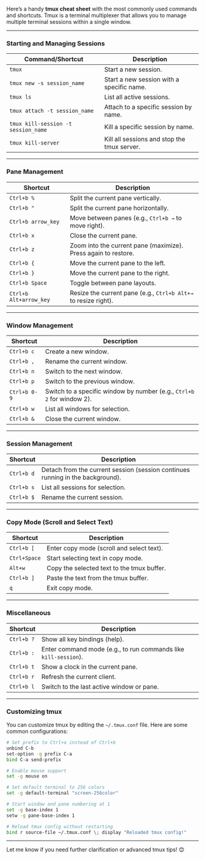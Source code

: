 Here’s a handy **tmux cheat sheet** with the most commonly used commands and shortcuts. Tmux is a terminal multiplexer that allows you to manage multiple terminal sessions within a single window.

---

### **Starting and Managing Sessions**
| Command/Shortcut               | Description                                                                 |
|---------------------------------|-----------------------------------------------------------------------------|
| `tmux`                         | Start a new session.                                                       |
| `tmux new -s session_name`     | Start a new session with a specific name.                                  |
| `tmux ls`                      | List all active sessions.                                                  |
| `tmux attach -t session_name`  | Attach to a specific session by name.                                      |
| `tmux kill-session -t session_name` | Kill a specific session by name.                                       |
| `tmux kill-server`             | Kill all sessions and stop the tmux server.                                |

---

### **Pane Management**
| Shortcut                        | Description                                                                 |
|---------------------------------|-----------------------------------------------------------------------------|
| `Ctrl+b %`                      | Split the current pane vertically.                                         |
| `Ctrl+b "`                      | Split the current pane horizontally.                                       |
| `Ctrl+b arrow_key`              | Move between panes (e.g., `Ctrl+b →` to move right).                        |
| `Ctrl+b x`                      | Close the current pane.                                                    |
| `Ctrl+b z`                      | Zoom into the current pane (maximize). Press again to restore.             |
| `Ctrl+b {`                      | Move the current pane to the left.                                         |
| `Ctrl+b }`                      | Move the current pane to the right.                                        |
| `Ctrl+b Space`                  | Toggle between pane layouts.                                               |
| `Ctrl+b Alt+arrow_key`          | Resize the current pane (e.g., `Ctrl+b Alt+→` to resize right).            |

---

### **Window Management**
| Shortcut                        | Description                                                                 |
|---------------------------------|-----------------------------------------------------------------------------|
| `Ctrl+b c`                      | Create a new window.                                                       |
| `Ctrl+b ,`                      | Rename the current window.                                                 |
| `Ctrl+b n`                      | Switch to the next window.                                                 |
| `Ctrl+b p`                      | Switch to the previous window.                                             |
| `Ctrl+b 0-9`                    | Switch to a specific window by number (e.g., `Ctrl+b 2` for window 2).     |
| `Ctrl+b w`                      | List all windows for selection.                                            |
| `Ctrl+b &`                      | Close the current window.                                                  |

---

### **Session Management**
| Shortcut                        | Description                                                                 |
|---------------------------------|-----------------------------------------------------------------------------|
| `Ctrl+b d`                      | Detach from the current session (session continues running in the background).|
| `Ctrl+b s`                      | List all sessions for selection.                                           |
| `Ctrl+b $`                      | Rename the current session.                                                |

---

### **Copy Mode (Scroll and Select Text)**
| Shortcut                        | Description                                                                 |
|---------------------------------|-----------------------------------------------------------------------------|
| `Ctrl+b [`                      | Enter copy mode (scroll and select text).                                  |
| `Ctrl+Space`                    | Start selecting text in copy mode.                                         |
| `Alt+w`                         | Copy the selected text to the tmux buffer.                                 |
| `Ctrl+b ]`                      | Paste the text from the tmux buffer.                                       |
| `q`                             | Exit copy mode.                                                            |

---

### **Miscellaneous**
| Shortcut                        | Description                                                                 |
|---------------------------------|-----------------------------------------------------------------------------|
| `Ctrl+b ?`                      | Show all key bindings (help).                                              |
| `Ctrl+b :`                      | Enter command mode (e.g., to run commands like `kill-session`).            |
| `Ctrl+b t`                      | Show a clock in the current pane.                                          |
| `Ctrl+b r`                      | Refresh the current client.                                                |
| `Ctrl+b l`                      | Switch to the last active window or pane.                                  |

---

### **Customizing tmux**
You can customize tmux by editing the `~/.tmux.conf` file. Here are some common configurations:
```bash
# Set prefix to Ctrl+a instead of Ctrl+b
unbind C-b
set-option -g prefix C-a
bind C-a send-prefix

# Enable mouse support
set -g mouse on

# Set default terminal to 256 colors
set -g default-terminal "screen-256color"

# Start window and pane numbering at 1
set -g base-index 1
setw -g pane-base-index 1

# Reload tmux config without restarting
bind r source-file ~/.tmux.conf \; display "Reloaded tmux config!"
```

---

Let me know if you need further clarification or advanced tmux tips! 😊

